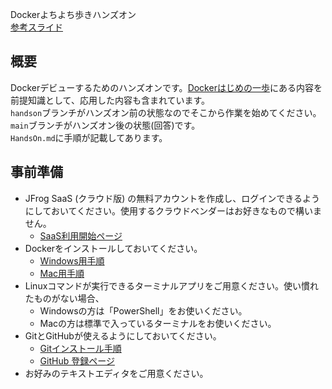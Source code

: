 Dockerよちよち歩きハンズオン  
[参考スライド](https://speakerdeck.com/ihcomega56/docker-hands-on-for-beginners)

## 概要

Dockerデビューするためのハンズオンです。[Dockerはじめの一歩](https://speakerdeck.com/ihcomega56/the-first-step-of-docker)にある内容を前提知識として、応用した内容も含まれています。  
`handson`ブランチがハンズオン前の状態なのでそこから作業を始めてください。`main`ブランチがハンズオン後の状態(回答)です。  
`HandsOn.md`に手順が記載してあります。

## 事前準備

- JFrog SaaS (クラウド版) の無料アカウントを作成し、ログインできるようにしておいてください。使用するクラウドベンダーはお好きなもので構いません。  
    - [SaaS利用開始ページ](https://jfrog.com/ja/start-free/?utm_source=marketo&utm_medium=email&utm_campaign=WS-Cloud-2022-06-Docker-Workshop-for-beginners-Japan-APAC&utm_content=u-cloud#saas)  
- Dockerをインストールしておいてください。
    - [Windows用手順](https://docs.docker.jp/docker-for-mac/install.html)
    - [Mac用手順](https://docs.docker.jp/docker-for-windows/install.html)
- Linuxコマンドが実行できるターミナルアプリをご用意ください。使い慣れたものがない場合、
    - Windowsの方は「PowerShell」をお使いください。
    - Macの方は標準で入っているターミナルをお使いください。
- GitとGitHubが使えるようにしておいてください。
    - [Gitインストール手順](https://git-scm.com/book/ja/v2/%E4%BD%BF%E3%81%84%E5%A7%8B%E3%82%81%E3%82%8B-Git%E3%81%AE%E3%82%A4%E3%83%B3%E3%82%B9%E3%83%88%E3%83%BC%E3%83%AB)
    - [GitHub 登録ページ](https://github.com/signup)
- お好みのテキストエディタをご用意ください。　　
